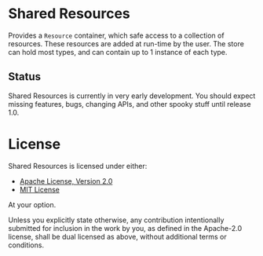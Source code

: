 # Shared Resources 

Provides a `Resource` container, which safe access to a collection of
resources. These resources are added at run-time by the user.  The store can 
hold most types, and can contain up to 1 instance of each type.

## Status

Shared Resources is currently in very early development.  You should expect 
missing features, bugs, changing APIs, and other spooky stuff until release 
1.0.

# License

Shared Resources is licensed under either:

- [Apache License, Version 2.0](LICENSE-APACHE)
- [MIT License](LICENSE-MIT)

At your option.

Unless you explicitly state otherwise, any contribution intentionally 
submitted for inclusion in the work by you, as defined in the Apache-2.0 
license, shall be dual licensed as above, without additional terms or 
conditions.

